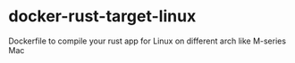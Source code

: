 # docker-rust-target-linux
Dockerfile to compile your rust app for Linux on different arch like M-series Mac
